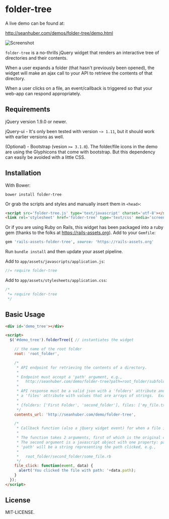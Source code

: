 folder-tree
==============

A live demo can be found at:

http://seanhuber.com/demos/folder-tree/demo.html

![Screenshot](https://cdn.rawgit.com/seanhuber/folder-tree/master/screenshot.png)

`folder-tree` is a no-thrills jQuery widget that renders an interactive tree of directories and their contents.

When a user expands a folder (that hasn't previously been opened), the widget will make an ajax call to your API to retrieve the contents of that directory.

When a user clicks on a file, an event/callback is triggered so that your web-app can respond appropriately.

Requirements
-----------------

jQuery version 1.9.0 or newer.

jQuery-ui - It's only been tested with version `~> 1.11`, but it should work with earlier versions as well.

(Optional) - Bootstrap (vesion `>= 3.1.0`). The folder/file icons in the demo are using the Glyphicons that come with bootstrap. But this dependency can easily be avoided with a little CSS.

Installation
-----------------

With Bower:

```
bower install folder-tree
```

Or grab the scripts and styles and manually insert them in `<head>`:

```html
<script src='folder-tree.js' type='text/javascript' charset='utf-8'></script>
<link rel='stylesheet' href='folder-tree' type='text/css' media='screen' />
```

Or if you are using Ruby on Rails, this widget has been packaged into a ruby gem (thanks to the folks at https://rails-assets.org).  Add to your `Gemfile`:

```ruby
gem 'rails-assets-folder-tree', source: 'https://rails-assets.org'
```

Run `bundle install` and then update your asset pipeline.

Add to `app/assets/javascripts/application.js`:

```javascript
//= require folder-tree
```

Add to `app/assets/stylesheets/application.css`:

```css
/*
 *= require folder-tree
 */
```

Basic Usage
-----------------

```html
<div id='demo_tree'></div>

<script>
  $('#demo_tree').folderTree({ // instantiates the widget

    // the name of the root folder
    root: 'root_folder',

    /*
     * API endpoint for retrieving the contents of a directory.
     *
     * Endpoint must accept a 'path' argument, e.g.,
     *   http://seanhuber.com/demo/folder-tree?path=root_folder/subfolder/another_folder
     *
     * API response must be a valid json with a 'folders' attribute and/or
     * a 'files' attribute with values that are arrays of strings.  Example:
     *
     * {folders: ['First Folder', 'second_folder'], files: ['my_file.txt', 'Hello World.pdf']}
     */
    contents_url: 'http://seanhuber.com/demo/folder-tree',

    /*
     * Callback function (also a jQuery widget event) for when a file is clicked.
     *
     * The function takes 2 arguments, first of which is the original click event.
     * The second argument is a javascript object with one property: path
     * 'path' will be a string representing the path clicked, e.g.,
     *
     *   root_folder/second_folder/some_file.rb
     */
    file_click: function(event, data) {
      alert('You clicked the file with path: '+data.path);
    }
  });
</script>
```

License
-----------------

MIT-LICENSE.
